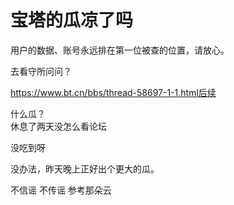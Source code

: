# 宝塔的瓜凉了吗


用户的数据、账号永远排在第一位被查的位置，请放心。<img src="static/image/smiley/default/lol.gif" smilieid="12" border="0" alt="" />

去看守所问问？

https://www.bt.cn/bbs/thread-58697-1-1.html后续<img id="aimg_uOsOi" onclick="zoom(this, this.src, 0, 0, 0)" class="zoom" src="https://cdn.jsdelivr.net/gh/hishis/forum-master/public/images/patch.gif" onmouseover="img_onmouseoverfunc(this)" onload="thumbImg(this)" border="0" alt="" />

什么瓜？<br />
休息了两天没怎么看论坛

没吃到呀

没办法，昨天晚上正好出个更大的瓜。

不信谣 不传谣 参考那朵云
